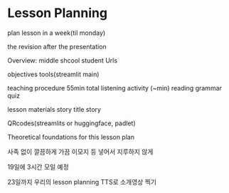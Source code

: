 # Lesson Planning
plan lesson in a week(til monday)

the revision after the presentation

Overview: middle shcool student
Urls

objectives
tools(streamlit main)

teaching procedure 55min total
listening activity (~min)
reading
grammar
quiz

lesson materials
story title
story

QRcodes(streamlits or huggingface, padlet)

Theoretical foundations for this lesson plan

사족 없이 깔끔하게
가끔 이모지 등 넣어서 지루하지 않게

19일에 3시간 모일 예정

23일까지 우리의 lesson planning TTS로 소개영상 찍기 
